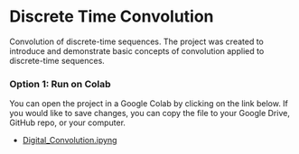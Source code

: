 # Discrete Time Convolution
Convolution of discrete-time sequences.
The project was created to introduce and demonstrate basic concepts of convolution applied to discrete-time sequences.

### Option 1: Run on Colab

You can open the project in a Google Colab by clicking on the link below.  If you would like to save changes, you can copy the file to your Google Drive, GitHub repo, or your computer.

* [Digital_Convolution.ipyng](https://colab.research.google.com/github.com/Domenikos/Digital_Convolution/blob/main/Digital_Convolution.ipynb)
